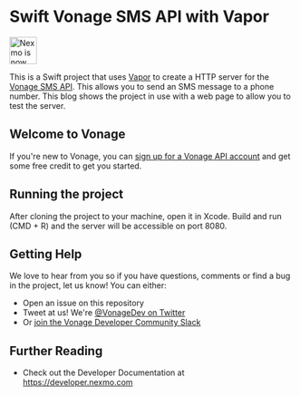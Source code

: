 # Swift Vonage SMS API with Vapor

<img src="https://developer.nexmo.com/assets/images/Vonage_Nexmo.svg" height="48px" alt="Nexmo is now known as Vonage" />

This is a Swift project that uses [Vapor](vapor.codes) to create a HTTP server for the [Vonage SMS API](https://developer.nexmo.com/messaging/sms/overview). This allows you to send an SMS message to a phone number. This blog shows the project in use with a web page to allow you to test the server.

## Welcome to Vonage

If you're new to Vonage, you can [sign up for a Vonage API account](https://dashboard.nexmo.com/sign-up?utm_source=DEV_REL&utm_medium=github&utm_campaign=swift-vapor-verify) and get some free credit to get you started.


## Running the project

After cloning the project to your machine, open it in Xcode. Build and run (CMD + R) and the server will be accessible on port 8080. 


## Getting Help

We love to hear from you so if you have questions, comments or find a bug in the project, let us know! You can either:

* Open an issue on this repository
* Tweet at us! We're [@VonageDev on Twitter](https://twitter.com/VonageDev)
* Or [join the Vonage Developer Community Slack](https://developer.nexmo.com/community/slack)

## Further Reading

* Check out the Developer Documentation at <https://developer.nexmo.com>
